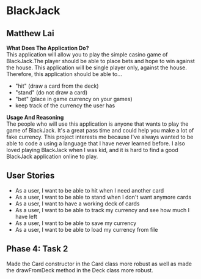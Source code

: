 # BlackJack

## Matthew Lai

**What Does The Application Do?**   
This application will allow you to play the simple casino game of BlackJack.The player should be able to place bets and 
hope to win against the house. This application will be single player only, against the house. Therefore, this
application should be able to...
- "hit" (draw a card from the deck)
- "stand" (do not draw a card)
- "bet" (place in game currency on your games)
-  keep track of the currency the user has

**Usage And Reasoning**  
The people who will use this application is anyone that wants to play the game of BlackJack. It's a great pass time and 
could help you make a lot of fake currency. This project interests me because I've always wanted to be able to code a
using a language that I have never learned before. I also loved playing BlackJack when I was kid, and it is hard to find 
a good BlackJack application online to play.

## User Stories

- As a user, I want to be able to hit when I need another card
- As a user, I want to be able to stand when I don't want anymore cards
- As a user, I want to have a working deck of cards
- As a user, I want to be able to track my currency and see how much I have left 
- As a user, I want to be able to save my currency
- As a user, I want to be able to load my currency from file

## Phase 4: Task 2

Made the Card constructor in the Card class more robust as well as made the drawFromDeck method in the Deck class more robust.